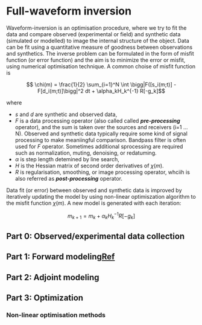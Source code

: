 # Full-waveform inversion
Waveform-inversion is an optimisation procedure, where we try to fit the data and compare observed (experimental or field) and synthetic data (simulated or modelled) to image the internal structure of the object. Data can be fit using a quantitative measure of goodness between observations and synthetics. The inverse problem can be formulated in the form of misfit function (or error function) and the aim is to minimize the error or misfit, using numerical optimisation technique. A common choise of misfit function is 

$$ \chi(m) = \frac{1}{2} \sum_{i=1}^N \int \bigg|F([s_i(m;t)] - F[d_i(m;t)]\bigg|^2 dt + \alpha_kH_k^{-1} R[-g_k]$$ 

where 
  + $s$ and $d$ are synthetic and observed data, 
  + $F$ is a data processing operator (also called called _**pre-processing**_ operator), and the sum is taken over the sources and receivers (i=1 ... N). Observed and synthetic data typically require some kind of signal processing to make meaniingful comparison. Bandpass filter is often used for $F$ operator. Sometimes additional sprocessing are required such as normalization, muting, denoising, or redatuming.
  + $\alpha$ is step length detemined by line search, 
  + $H$ is the Hessian matrix of second order derivatives of $\chi(m)$.
  + $R$ is regularisation, smoothing, or image processing operator, whciih is also referred as _**post-processing**_ operator. 

Data fit (or error) between observed and synthetic data is improved by iteratively updating the model by using non-linear optimiszation algorithm to the misfit function $\chi(m)$. A new model is generated with each iteration:

$$m_{k+1} = m_k + \alpha_kH_k^{-1} R[-g_k]$$

## Part 0: Observed/experimental data collection

## Part 1: Forward modeling[Ref](https://wiki.seg.org/wiki/Full-waveform_inversion,_Part_1:_Forward_modeling "text title")


## Part 2: Adjoint modeling


## Part 3: Optimization

### Non-linear optimisation methods
